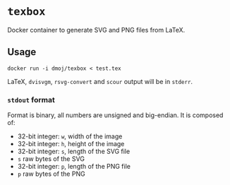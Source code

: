# `texbox`
Docker container to generate SVG and PNG files from LaTeX.

## Usage

    docker run -i dmoj/texbox < test.tex

LaTeX, `dvisvgm`, `rsvg-convert` and `scour` output will be in `stderr`.

### `stdout` format

Format is binary, all numbers are unsigned and big-endian. It is composed of:

- 32-bit integer: `w`, width of the image
- 32-bit integer: `h`, height of the image
- 32-bit integer: `s`, length of the SVG file
- `s` raw bytes of the SVG
- 32-bit integer: `p`, length of the PNG file
- `p` raw bytes of the PNG
